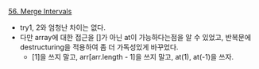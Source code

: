 [56. Merge Intervals](https://leetcode.com/problems/merge-intervals/)

- try1, 2와 엄청난 차이는 없다.
- 다만 array에 대한 접근을 []가 아닌 at이 가능하다는점을 알 수 있었고, 반복문에 destructuring을 적용하여 좀 더 가독성있게 바꾸었다.
  - [1]을 쓰지 말고, arr[arr.length - 1]을 쓰지 말고, at(1), at(-1)을 쓰자.